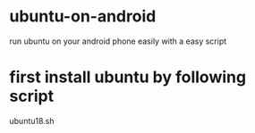 # ubuntu-on-android
run ubuntu on your android phone easily with a easy script
# first install ubuntu by following script
ubuntu18.sh
